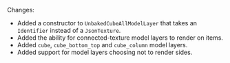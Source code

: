 Changes:

* Added a constructor to `UnbakedCubeAllModelLayer` that takes an `Identifier` instead of a `JsonTexture`.
* Added the ability for connected-texture model layers to render on items.
* Added `cube`, `cube_bottom_top` and `cube_column` model layers.
* Added support for model layers choosing not to render sides.
